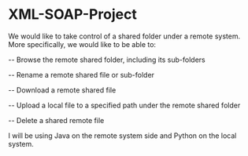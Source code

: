 # XML-SOAP-Project

We would like to take control of a shared folder under a remote system. More specifically, we would like to be able to:

-- Browse the remote shared folder, including its sub-folders

-- Rename a remote shared file or sub-folder

-- Download a remote shared file

-- Upload a local file to a specified path under the remote shared folder

-- Delete a shared remote file

I will be using Java on the remote system side and Python on the local system.
